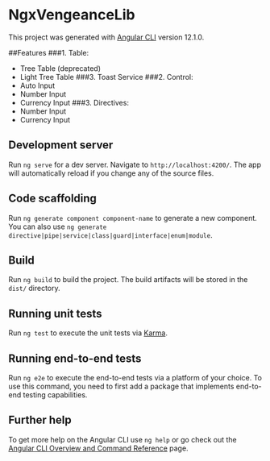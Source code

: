 # NgxVengeanceLib

This project was generated with [Angular CLI](https://github.com/angular/angular-cli) version 12.1.0.

##Features
###1. Table:
  - Tree Table (deprecated)
  - Light Tree Table
###3. Toast Service
###2. Control:
  - Auto Input
  - Number Input
  - Currency Input
###3. Directives:
  - Number Input
  - Currency Input

## Development server

Run `ng serve` for a dev server. Navigate to `http://localhost:4200/`. The app will automatically reload if you change any of the source files.

## Code scaffolding

Run `ng generate component component-name` to generate a new component. You can also use `ng generate directive|pipe|service|class|guard|interface|enum|module`.

## Build

Run `ng build` to build the project. The build artifacts will be stored in the `dist/` directory.

## Running unit tests

Run `ng test` to execute the unit tests via [Karma](https://karma-runner.github.io).

## Running end-to-end tests

Run `ng e2e` to execute the end-to-end tests via a platform of your choice. To use this command, you need to first add a package that implements end-to-end testing capabilities.

## Further help

To get more help on the Angular CLI use `ng help` or go check out the [Angular CLI Overview and Command Reference](https://angular.io/cli) page.
